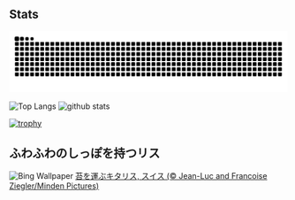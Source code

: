## Stats
<picture>
  <source media="(prefers-color-scheme: dark)" srcset="https://raw.githubusercontent.com/ba230t/ba230t/output/github-contribution-grid-snake-dark.svg">
  <source media="(prefers-color-scheme: light)" srcset="https://raw.githubusercontent.com/ba230t/ba230t/output/github-contribution-grid-snake.svg">
  <img alt="github contribution grid snake animation" src="https://raw.githubusercontent.com/ba230t/ba230t/output/github-contribution-grid-snake.svg">
</picture>

<p align="left">
  <img alt="Top Langs" height="150px" src="https://github-readme-stats.vercel.app/api/top-langs/?username=ba230t&layout=compact&theme=transparent" />
  <img alt="github stats" height="150px" src="https://github-readme-stats.vercel.app/api?username=ba230t&theme=transparent" />
</p>

[![trophy](https://github-profile-trophy.vercel.app/?username=ba230t&theme=transparent&column=7)](https://github.com/ryo-ma/github-profile-trophy)


<!-- Bing Wallpaper Start -->
## ふわふわのしっぽを持つリス
![Bing Wallpaper](https://www.bing.com/th?id=OHR.SwissSquirrel_JA-JP3789357030_1920x1080.jpg&rf=LaDigue_1920x1080.jpg&pid=hp)
[苔を運ぶキタリス, スイス (© Jean-Luc and Francoise Ziegler/Minden Pictures)](https://www.bing.com/search?q=%E3%82%AD%E3%82%BF%E3%83%AA%E3%82%B9&form=hpcapt&filters=HpDate%3a%2220250908_1500%22)
<!-- Bing Wallpaper End -->
